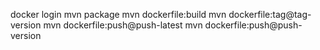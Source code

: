 docker login
mvn package
mvn dockerfile:build
mvn dockerfile:tag@tag-version
mvn dockerfile:push@push-latest
mvn dockerfile:push@push-version